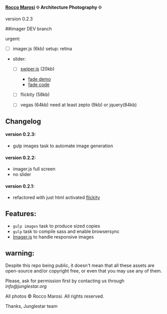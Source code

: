 #### [Rocco Marosi](http://roccomarosi.com) ⟐ Architecture Photography ⟐
version 0.2.3
 

##imager DEV branch

urgent:

- [ ] imager.js (6kb) setup: retina

- slider:
    - [ ] [swiper.js](http://www.idangero.us/swiper/) (20kb)
        - [fade demo](http://www.idangero.us/swiper/demos/16-effect-fade.html) 
        - [fade code](https://github.com/nolimits4web/Swiper/blob/master/demos/16-effect-fade.html)
    - [ ] flickity (58kb)
    - [ ] vegas (64kb) need at least zepto (9kb) or jquery(84kb)

    
 

## Changelog

#### version 0.2.3:
- gulp images task to automate image generation

#### version 0.2.2:
 - imager.js full screen
 - no slider

#### version 0.2.1:
- refactored with just html activated [flickity](http://flickity.metafizzy.co/)


## Features:

- `gulp images` task to produce sized copies
- `gulp` task to compile sass and enable browsersync
- [Imager.js](https://github.com/BBC-News/Imager.js/) to handle responsive images



## warning:

Despite this repo being public, it doesn't mean that all these assets are open-source and/or copyright free, or even that you may use any of them.

Please, ask for permission first by contacting us through _info@junglestar.org_

All photos © Rocco Marosi. All rights reserved.

Thanks, Junglestar team
